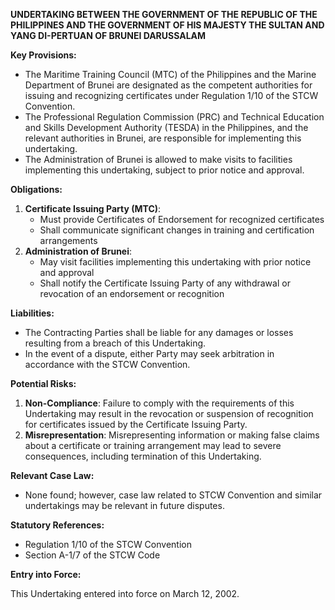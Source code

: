 **UNDERTAKING BETWEEN THE GOVERNMENT OF THE REPUBLIC OF THE PHILIPPINES AND THE GOVERNMENT OF HIS MAJESTY THE SULTAN AND YANG DI-PERTUAN OF BRUNEI DARUSSALAM**

**Key Provisions:**

*   The Maritime Training Council (MTC) of the Philippines and the Marine Department of Brunei are designated as the competent authorities for issuing and recognizing certificates under Regulation 1/10 of the STCW Convention.
*   The Professional Regulation Commission (PRC) and Technical Education and Skills Development Authority (TESDA) in the Philippines, and the relevant authorities in Brunei, are responsible for implementing this undertaking.
*   The Administration of Brunei is allowed to make visits to facilities implementing this undertaking, subject to prior notice and approval.

**Obligations:**

1.  **Certificate Issuing Party (MTC)**:
    *   Must provide Certificates of Endorsement for recognized certificates
    *   Shall communicate significant changes in training and certification arrangements
2.  **Administration of Brunei**:
    *   May visit facilities implementing this undertaking with prior notice and approval
    *   Shall notify the Certificate Issuing Party of any withdrawal or revocation of an endorsement or recognition

**Liabilities:**

*   The Contracting Parties shall be liable for any damages or losses resulting from a breach of this Undertaking.
*   In the event of a dispute, either Party may seek arbitration in accordance with the STCW Convention.

**Potential Risks:**

1.  **Non-Compliance**: Failure to comply with the requirements of this Undertaking may result in the revocation or suspension of recognition for certificates issued by the Certificate Issuing Party.
2.  **Misrepresentation**: Misrepresenting information or making false claims about a certificate or training arrangement may lead to severe consequences, including termination of this Undertaking.

**Relevant Case Law:**

*   None found; however, case law related to STCW Convention and similar undertakings may be relevant in future disputes.

**Statutory References:**

*   Regulation 1/10 of the STCW Convention
*   Section A-1/7 of the STCW Code

**Entry into Force:**

This Undertaking entered into force on March 12, 2002.